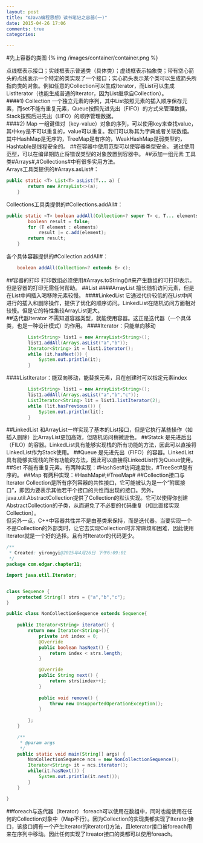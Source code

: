 ```yaml
---
layout: post
title: "《Java编程思想》读书笔记之容器(一)"
date: 2015-04-26 17:06
comments: true
categories: 

---
```


#先上容器的类图<!--more-->
{% img /images/container/container.png %}

点线框表示接口；实线框表示普通类（具体类）；虚线框表示抽象类；带有空心箭头的点线表示一个特定的类实现了一个接口；实心箭头表示某个类可以生成箭头所指向类的对象。例如任意的Collection可以生成Iterator，而List可以生成ListIterator（也能生成普通的Iterator，因为List继承自Collection）。   
####1) Collection
一个独立元素的序列，其中List按照元素的插入顺序保存元素，而set不能有重复元素，Queue按照先进先出（FIFO）的方式来管理数据，Stack按照后进先出（LIFO）的顺序管理数据。    
####2) Map
一组键值对（key-value）对象的序列，可以使用key来查找value，其中key是不可以重复的，value可以重复。我们可以称其为字典或者关联数组。其中HashMap是无序的，TreeMap是有序的，WeakHashMap是弱类型的，Hashtable是线程安全的。
##在容器中使用范型可以使容器类型安全。
通过使用范型，可以在编译期防止将错误类型的对象放置到容器中。
##添加一组元素
工具类#Arrays#,#Collections#中有很多实用方法。   
Arrays工具类提供的#Arrays.asList#：   

```java
public static <T> List<T> asList(T... a) {
        return new ArrayList<>(a);
    }
```

Collections工具类提供的#Collections.addAll#：   

```java
public static <T> boolean addAll(Collection<? super T> c, T... elements) {
        boolean result = false;
        for (T element : elements)
            result |= c.add(element);
        return result;
    }
```

各个具体容器提供的#Collection.addAll#：   

```java
    boolean addAll(Collection<? extends E> c);
```

##容器的打印
打印数组必须使用#Arrays.toString()#来产生数组的可打印表示。但是容器的打印无需任何帮助。
##List
####ArrayList
擅长随机访问元素，但是在List中间插入喝移除元素较慢。
####LinkedList
它通过代价较低的在List中间进行的插入和删除操作，提供了优化的顺序访问。LinkedList在随机访问方面相对较慢。但是它的特性集较ArrayList更大。   
##迭代器Iterator
不需知道容器类型，就能使用容器。这正是迭代器（一个具体类，也是一种设计模式）的作用。
####Iterator：只能单向移动
```java
		List<String> list1 = new ArrayList<String>();
		list1.addAll(Arrays.asList("a","b"));
		Iterator<String> it = list1.iterator();
		while (it.hasNext()) {
			System.out.println(it);
		}
```
####ListIterator：能双向移动，能替换元素，且在创建时可以指定元素index

```java
		List<String> list1 = new ArrayList<String>();
		list1.addAll(Arrays.asList("a","b","c"));
		ListIterator<String> lit = list1.listIterator(2);
		while (lit.hasPrevious()) {
			System.out.println(lit);
		}
```

##LinkedList
和ArrayList一样实现了基本的List接口，但是它执行某些操作（如插入删除）比ArrayList更加高效，但随机访问稍微逊色。
##Statck
是先进后出（FILO）的容器。LinkedList具有能够实现栈的所有功能的方法，因此可以直接将LinkedList作为Stack使用。
##Queue
是先进先出（FIFO）的容器。LinkedList具有能够实现栈的所有功能的方法，因此可以直接将LinkedList作为Queue使用。
##Set
不能有重复元素。有两种实现：#HashSet#访问速度快，#TreeSet#是有序的。
##Map
有两种实现：#HashMap#;#TreeMap#
##Collection接口与Iterator
Collection是所有序列容器的共性接口，它可能被认为是一个“附属接口”，即因为要表示其他若干个接口的共性而出现的接口。另外，java.util.AbstractCollection提供了Collection的默认实现。它可以使得你创建AbstractCollection的子类，从而避免了不必要的代码重复（相比直接实现Collection）。    
但另外一点，C++中容器共性并不是由基类来保持，而是迭代器。当要实现一个不是Collection的外部类时，让它去实现Collection时非常麻烦和困难，因此使用Iterator就是一个好的选择。且有时Iterator的代码更少。

```java
/**
 * Created: yirongyi@2015年4月26日 下午6:09:01
 */
package com.edgar.chapter11;

import java.util.Iterator;


class Sequence {
	protected String[] strs = {"a","b","c"};
}

public class NonCollectionSequence extends Sequence{
	
	public Iterator<String> iterator() {
		return new Iterator<String>(){
			private int index = 0;
			@Override
			public boolean hasNext() {
				return index < strs.length;
			}

			@Override
			public String next() {
				return strs[index++];
			}
			
			public void remove() {
				throw new UnsupportedOperationException();
			}
			
		};
	}

	/**
	 * @param args
	 */
	public static void main(String[] args) {
		NonCollectionSequence ncs = new NonCollectionSequence();
		Iterator<String> it = ncs.iterator();
		while(it.hasNext()) {
			System.out.println(it.next());
		}
	}

}
```

##foreach与迭代器（Iterator）
foreach可以使用在数组中，同时也能使用在任何的Collection对象中（Map不行）。因为Collection的实现类都实现了Iterator接口，该接口拥有一个产生Iterator的iterator()方法，且Ieterator接口被foreach用来在序列中移动。因此任何实现了Itreator接口的类都可以使用foreach。









